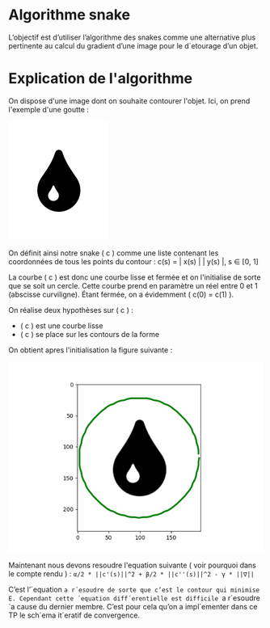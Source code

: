 # Algorithme snake
L’objectif est d’utiliser l’algorithme des snakes comme une alternative plus pertinente au calcul du gradient d’une image pour le d´etourage d’un objet.

# Explication de l'algorithme

On dispose d'une image dont on souhaite contourer l'objet. Ici, on prend l'exemple d'une goutte :

![Image](im_goutte.png)

On définit ainsi notre snake \( c \) comme une liste contenant les coordonnées de tous les points du contour :
c(s) = | x(s) |
       | y(s) |,  s ∈ [0, 1]

La courbe \( c \) est donc une courbe lisse et fermée et on l'initialise de sorte que se soit un cercle. Cette courbe prend en paramètre un réel entre 0 et 1 (abscisse curviligne). Étant fermée, on a évidemment \( c(0) = c(1) \).

On réalise deux hypothèses sur \( c \) :
- \( c \) est une courbe lisse
- \( c \) se place sur les contours de la forme

On obtient apres l'initialisation la figure suivante :

![Image](Figure_goutte.png)

Maintenant nous devons resoudre l'equation suivante ( voir pourquoi dans le compte rendu ) : 
`α/2 * ||c'(s)||^2 + β/2 * ||c''(s)||^2 - γ * ||∇||`

C’est l’´equation `a r´esoudre de sorte que c’est le contour qui minimise E. Cependant cette ´equation
diff´erentielle est difficile `a r´esoudre `a cause du dernier membre. C’est pour cela qu’on a impl´ementer
dans ce TP le sch´ema it´eratif de convergence.

